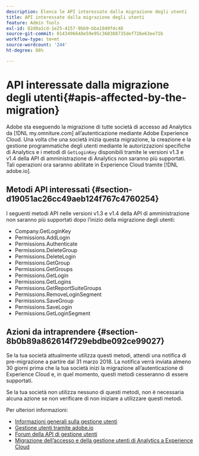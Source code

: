 ```yaml
---
description: Elenca le API interessate dalla migrazione degli utenti
title: API interessate dalla migrazione degli utenti
feature: Admin Tools
exl-id: 82d0a1cd-1e25-4157-9bb9-bba1049fdc48
source-git-commit: 0143496648e59e95c360388735def726e63ee71b
workflow-type: tm+mt
source-wordcount: '244'
ht-degree: 86%

---
```


# API interessate dalla migrazione degli utenti{#apis-affected-by-the-migration}

Adobe sta eseguendo la migrazione di tutte società di accesso ad Analytics da [!DNL my.omniture.com] all’autenticazione mediante Adobe Experience Cloud. Una volta che una società inizia questa migrazione, la creazione e la gestione programmatiche degli utenti mediante le autorizzazioni specifiche di Analytics e i metodi di `GetLoginKey` disponibili tramite le versioni v1.3 e v1.4 della API di amministrazione di Analytics non saranno più supportati. Tali operazioni ora saranno abilitate in Experience Cloud tramite [!DNL adobe.io].

## Metodi API interessati {#section-d19051ac26cc49aeb124f767c4760254}

I seguenti metodi API nelle versioni v1.3 e v1.4 della API di amministrazione non saranno più supportati dopo l’inizio della migrazione degli utenti:

* Company.GetLoginKey
* Permissions.AddLogin
* Permissions.Authenticate
* Permissions.DeleteGroup
* Permissions.DeleteLogin
* Permissions.GetGroup
* Permissions.GetGroups
* Permissions.GetLogin
* Permissions.GetLogins
* Permissions.GetReportSuiteGroups
* Permissions.RemoveLoginSegment
* Permissions.SaveGroup
* Permissions.SaveLogin
* Permissions.GetLoginSegment

## Azioni da intraprendere {#section-8b0b89a862614f729ebdbe092ce99027}

Se la tua società attualmente utilizza questi metodi, attendi una notifica di pre-migrazione a partire dal 31 marzo 2018. La notifica verrà inviata almeno 30 giorni prima che la tua società inizi la migrazione all’autenticazione di Experience Cloud e, in quel momento, questi metodi cesseranno di essere supportati.

Se la tua società non utilizza nessuno di questi metodi, non è necessaria alcuna azione se non verificare di non iniziare a utilizzare questi metodi.

Per ulteriori informazioni:

* [Informazioni generali sulla gestione utenti](https://helpx.adobe.com/it/enterprise/help/users.html)
* [Gestione utenti tramite adobe.io](https://www.adobe.io/apis/cloudplatform/usermanagement/docs/gettingstarted.html)
* [Forum della API di gestione utenti](https://community.adobe.com/t5/enterprise-teams/bd-p/enterprise-and-teams)
* [Migrazione dell’accesso e della gestione utenti di Analytics a Experience Cloud](https://experienceleague.adobe.com/docs/analytics/admin/user-product-management/user-management/migrate-users/c-migration-tool.html)

